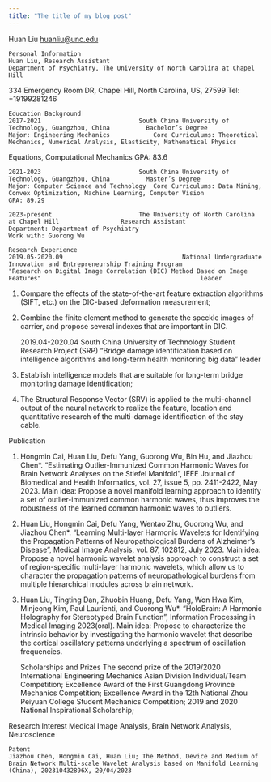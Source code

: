 ```yaml
---
title: "The title of my blog post"
---
```


Huan Liu
huanliu@unc.edu

	Personal Information
	Huan Liu, Research Assistant
	Department of Psychiatry, The University of North Carolina at Chapel Hill
334 Emergency Room DR, Chapel Hill, North Carolina, US, 27599
Tel: +19199281246

	Education Background
	2017-2021							South China University of Technology, Guangzhou, China			Bachelor’s Degree
	Major: Engineering Mechanics			Core Curriculums: Theoretical Mechanics, Numerical Analysis, Elasticity, Mathematical Physics
Equations, Computational Mechanics
	GPA: 83.6

	2021-2023							South China University of Technology, Guangzhou, China			Master’s Degree
	Major: Computer Science and Technology	Core Curriculums: Data Mining, Convex Optimization, Machine Learning, Computer Vision
	GPA: 89.29

	2023-present						The University of North Carolina at Chapel Hill					Research Assistant
	Department: Department of Psychiatry														Work with: Guorong Wu

	Research Experience
	2019.05-2020.09									National Undergraduate Innovation and Entrepreneurship Training Program
	"Research on Digital Image Correlation (DIC) Method Based on Image Features"											leader
1.	Compare the effects of the state-of-the-art feature extraction algorithms (SIFT, etc.) on the DIC-based deformation measurement;
2.	Combine the finite element method to generate the speckle images of carrier, and propose several indexes that are important in DIC.

	2019.04-2020.04									South China University of Technology Student Research Project (SRP)
	“Bridge damage identification based on intelligence algorithms and long-term health monitoring big data”						leader
1.	Establish intelligence models that are suitable for long-term bridge monitoring damage identification; 
2.	The Structural Response Vector (SRV) is applied to the multi-channel output of the neural network to realize the feature, location and quantitative research of the multi-damage identification of the stay cable.

Publication
1.	Hongmin Cai, Huan Liu, Defu Yang, Guorong Wu, Bin Hu, and Jiazhou Chen*. “Estimating Outlier-Immunized Common Harmonic Waves for Brain Network Analyses on the Stiefel Manifold”, IEEE Journal of Biomedical and Health Informatics, vol. 27, issue 5, pp. 2411-2422, May 2023.
Main idea: Propose a novel manifold learning approach to identify a set of outlier-immunized common harmonic waves, thus improves the robustness of the learned common harmonic waves to outliers.
2.	Huan Liu, Hongmin Cai, Defu Yang, Wentao Zhu, Guorong Wu, and Jiazhou Chen*. “Learning Multi-layer Harmonic Wavelets for Identifying the Propagation Patterns of Neuropathological Burdens of Alzheimer’s Disease”, Medical Image Analysis, vol. 87, 102812, July 2023.
Main idea: Propose a novel harmonic wavelet analysis approach to construct a set of region-specific multi-layer harmonic wavelets, which allow us to character the propagation patterns of neuropathological burdens from multiple hierarchical modules across brain network.
3.	Huan Liu, Tingting Dan, Zhuobin Huang, Defu Yang, Won Hwa Kim, Minjeong Kim, Paul Laurienti, and Guorong Wu*. “HoloBrain: A Harmonic Holography for Stereotyped Brain Function”, Information Processing in Medical Imaging 2023(oral).
Main idea: Propose to characterize the intrinsic behavior by investigating the harmonic wavelet that describe the cortical oscillatory patterns underlying a spectrum of oscillation frequencies.

	Scholarships and Prizes
	The second prize of the 2019/2020 International Engineering Mechanics Asian Division Individual/Team Competition;
Excellence Award of the First Guangdong Province Mechanics Competition;
Excellence Award in the 12th National Zhou Peiyuan College Student Mechanics Competition;
2019 and 2020 National Inspirational Scholarship;

Research Interest
	Medical Image Analysis, Brain Network Analysis, Neuroscience

	Patent
	Jiazhou Chen, Hongmin Cai, Huan Liu; The Method, Device and Medium of Brain Network Multi-scale Wavelet Analysis based on Manifold Learning (China), 202310432896X, 20/04/2023


